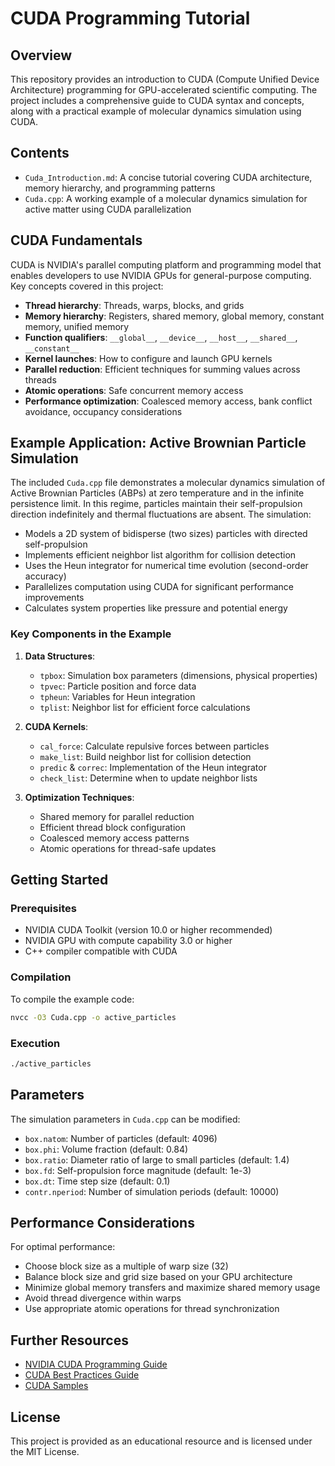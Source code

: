 # CUDA Programming Tutorial

## Overview

This repository provides an introduction to CUDA (Compute Unified Device Architecture) programming for GPU-accelerated scientific computing. The project includes a comprehensive guide to CUDA syntax and concepts, along with a practical example of molecular dynamics simulation using CUDA.

## Contents

- `Cuda_Introduction.md`: A concise tutorial covering CUDA architecture, memory hierarchy, and programming patterns
- `Cuda.cpp`: A working example of a molecular dynamics simulation for active matter using CUDA parallelization

## CUDA Fundamentals

CUDA is NVIDIA's parallel computing platform and programming model that enables developers to use NVIDIA GPUs for general-purpose computing. Key concepts covered in this project:

- **Thread hierarchy**: Threads, warps, blocks, and grids
- **Memory hierarchy**: Registers, shared memory, global memory, constant memory, unified memory
- **Function qualifiers**: `__global__`, `__device__`, `__host__`, `__shared__`, `__constant__`
- **Kernel launches**: How to configure and launch GPU kernels
- **Parallel reduction**: Efficient techniques for summing values across threads
- **Atomic operations**: Safe concurrent memory access
- **Performance optimization**: Coalesced memory access, bank conflict avoidance, occupancy considerations

## Example Application: Active Brownian Particle Simulation

The included `Cuda.cpp` file demonstrates a molecular dynamics simulation of Active Brownian Particles (ABPs) at zero temperature and in the infinite persistence limit. In this regime, particles maintain their self-propulsion direction indefinitely and thermal fluctuations are absent. The simulation:

- Models a 2D system of bidisperse (two sizes) particles with directed self-propulsion
- Implements efficient neighbor list algorithm for collision detection
- Uses the Heun integrator for numerical time evolution (second-order accuracy)
- Parallelizes computation using CUDA for significant performance improvements
- Calculates system properties like pressure and potential energy

### Key Components in the Example

1. **Data Structures**:
   - `tpbox`: Simulation box parameters (dimensions, physical properties)
   - `tpvec`: Particle position and force data
   - `tpheun`: Variables for Heun integration
   - `tplist`: Neighbor list for efficient force calculations

2. **CUDA Kernels**:
   - `cal_force`: Calculate repulsive forces between particles
   - `make_list`: Build neighbor list for collision detection
   - `predic` & `correc`: Implementation of the Heun integrator
   - `check_list`: Determine when to update neighbor lists

3. **Optimization Techniques**:
   - Shared memory for parallel reduction
   - Efficient thread block configuration
   - Coalesced memory access patterns
   - Atomic operations for thread-safe updates

## Getting Started

### Prerequisites

- NVIDIA CUDA Toolkit (version 10.0 or higher recommended)
- NVIDIA GPU with compute capability 3.0 or higher
- C++ compiler compatible with CUDA

### Compilation

To compile the example code:

```bash
nvcc -O3 Cuda.cpp -o active_particles
```

### Execution

```bash
./active_particles
```

## Parameters

The simulation parameters in `Cuda.cpp` can be modified:

- `box.natom`: Number of particles (default: 4096)
- `box.phi`: Volume fraction (default: 0.84)
- `box.ratio`: Diameter ratio of large to small particles (default: 1.4)
- `box.fd`: Self-propulsion force magnitude (default: 1e-3)
- `box.dt`: Time step size (default: 0.1)
- `contr.nperiod`: Number of simulation periods (default: 10000)

## Performance Considerations

For optimal performance:

- Choose block size as a multiple of warp size (32)
- Balance block size and grid size based on your GPU architecture
- Minimize global memory transfers and maximize shared memory usage
- Avoid thread divergence within warps
- Use appropriate atomic operations for thread synchronization

## Further Resources

- [NVIDIA CUDA Programming Guide](https://docs.nvidia.com/cuda/cuda-c-programming-guide/)
- [CUDA Best Practices Guide](https://docs.nvidia.com/cuda/cuda-c-best-practices-guide/)
- [CUDA Samples](https://github.com/NVIDIA/cuda-samples)

## License

This project is provided as an educational resource and is licensed under the MIT License.

